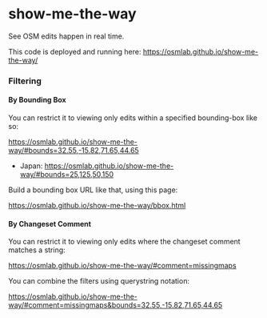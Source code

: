 show-me-the-way
===============

See OSM edits happen in real time.

This code is deployed and running here:
https://osmlab.github.io/show-me-the-way/

### Filtering

#### By Bounding Box

You can restrict it to viewing only edits within a specified bounding-box like so:

https://osmlab.github.io/show-me-the-way/#bounds=32.55,-15.82,71.65,44.65

* Japan: https://osmlab.github.io/show-me-the-way/#bounds=25,125,50,150

Build a bounding box URL like that, using this page:

https://osmlab.github.io/show-me-the-way/bbox.html

#### By Changeset Comment

You can restrict it to viewing only edits where the changeset comment matches a string:

https://osmlab.github.io/show-me-the-way/#comment=missingmaps

You can combine the filters using querystring notation:

https://osmlab.github.io/show-me-the-way/#comment=missingmaps&bounds=32.55,-15.82,71.65,44.65
